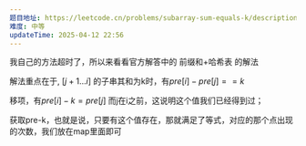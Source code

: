 ```yaml
---
题目地址: https://leetcode.cn/problems/subarray-sum-equals-k/description/?envType=study-plan-v2&envId=top-100-liked
难度: 中等
updateTime: 2025-04-12 22:56
---
```

我自己的方法超时了，所以来看看官方解答中的 前缀和+哈希表 的解法

解法重点在于, $[j+1 ... i]$ 的子串其和为k时，有$pre[i] - pre[j] == k$

移项，有$pre[i]-k = pre[j]$  而j在i之前，这说明这个值我们已经得到过；

获取pre-k，也就是说，只要有这个值存在，那就满足了等式，对应的那个点出现的次数，我们放在map里面即可




